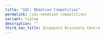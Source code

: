 ```yaml
---
title: "SDC: NEmation Competition"
permalink: /sdc-nemation-competition/
variant: tiptap
description: ""
third_nav_title: Singapore Discovery Centre
---
```

